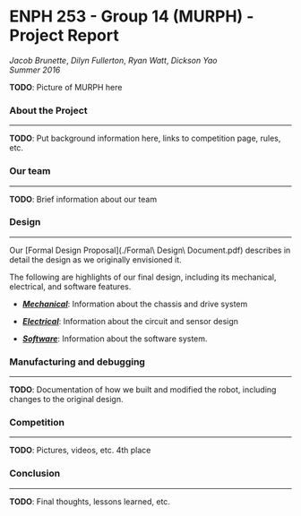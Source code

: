 # ENPH 253 - Group 14 (MURPH) - Project Report
*Jacob Brunette*, *Dilyn Fullerton*, *Ryan Watt*, *Dickson Yao*  
*Summer 2016*

**TODO**: Picture of MURPH here

### About the Project
---
**TODO**: Put background information here, links to competition page,
rules, etc.

### Our team
---
**TODO**: Brief information about our team

### Design
---
Our [Formal Design Proposal](./Formal\ Design\ Document.pdf) 
describes in detail the design as we originally envisioned it.

The following are highlights of our final design, including its
mechanical, electrical, and software features.

* [_**Mechanical**_][mech]: Information about the
chassis and drive system

* [_**Electrical**_][elec]: Information about the
circuit and sensor design

* [_**Software**_][soft]: Information about the
software system.

### Manufacturing and debugging
---
**TODO**: Documentation of how we built and modified the robot,
including changes to the original design.

### Competition
---
**TODO**: Pictures, videos, etc. 4th place

### Conclusion
---
**TODO**: Final thoughts, lessons learned, etc. 

[mech]: ./MECHANICAL.md
[elec]: ./ELECTRICAL.md
[soft]: ./SOFTWARE.md
